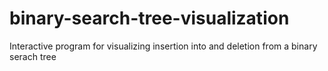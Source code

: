 # binary-search-tree-visualization
 Interactive program for visualizing insertion into and deletion from a binary serach tree
